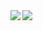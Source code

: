 <main style="display: flex;flex:1;">
<a href="https://github.com/whjin/docs">
  <img align="left" src="https://github-readme-stats.vercel.app/api/top-langs/?username=whjin&layout=compact&theme=radical"/>
</a>
<a href="https://github.com/whjin/docs">
  <img align="left" src="https://github-readme-stats.vercel.app/api?username=whjin&count_private=true&show_icons=true&theme=radical" />
</a>
</main>